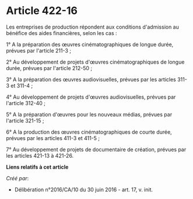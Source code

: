 # Article 422-16

Les entreprises de production répondent aux conditions d'admission au bénéfice des aides financières, selon les cas :

1° A la préparation des œuvres cinématographiques de longue durée, prévues par l'article 211-3 ;

2° Au développement de projets d'œuvres cinématographiques de longue durée, prévues par l'article 212-50 ;

3° A la préparation des œuvres audiovisuelles, prévues par les articles 311-3 et 311-4 ;

4° Au développement de projets d'œuvres audiovisuelles, prévues par l'article 312-40 ;

5° A la préparation d'œuvres pour les nouveaux médias, prévues par l'article 321-15 ;

6° A la production des œuvres cinématographiques de courte durée, prévues par les articles 411-3 et 411-5 ;

7° Au développement de projets de documentaire de création, prévues par les articles 421-13 à 421-26.

**Liens relatifs à cet article**

_Créé par_:

  - Délibération n°2016/CA/10 du 30 juin 2016 - art. 17, v. init.
